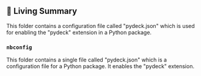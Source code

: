 

<!-- Living README Summary -->
## 🌳 Living Summary

This folder contains a configuration file called "pydeck.json" which is used for enabling the "pydeck" extension in a Python package.


### `nbconfig`

This folder contains a single file called "pydeck.json" which is a configuration file for a Python package. It enables the "pydeck" extension.

<!-- Living README Summary -->